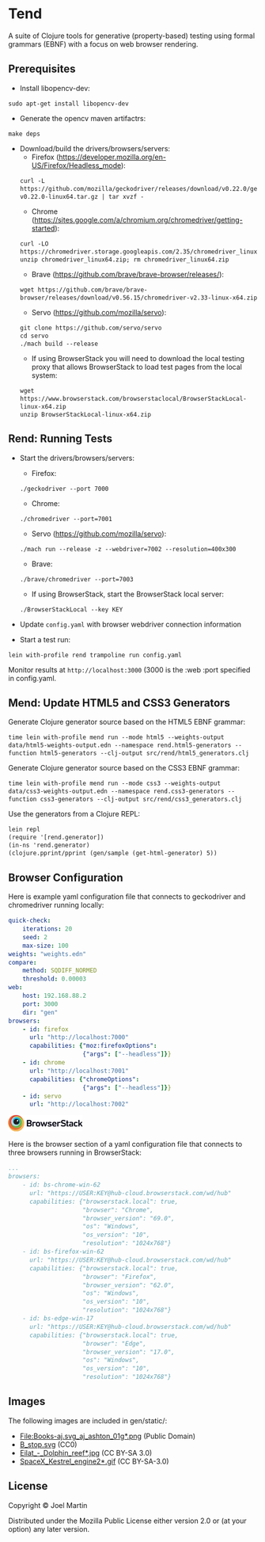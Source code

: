# Tend

A suite of Clojure tools for generative (property-based) testing using
formal grammars (EBNF) with a focus on web browser rendering.

## Prerequisites

* Install libopencv-dev:
```
sudo apt-get install libopencv-dev
```

* Generate the opencv maven artifactrs:
```
make deps
```

* Download/build the drivers/browsers/servers:
  * Firefox (https://developer.mozilla.org/en-US/Firefox/Headless_mode):
  ```
  curl -L https://github.com/mozilla/geckodriver/releases/download/v0.22.0/geckodriver-v0.22.0-linux64.tar.gz | tar xvzf -
  ```
  * Chrome (https://sites.google.com/a/chromium.org/chromedriver/getting-started):
  ```
  curl -LO https://chromedriver.storage.googleapis.com/2.35/chromedriver_linux64.zip
  unzip chromedriver_linux64.zip; rm chromedriver_linux64.zip
  ```
  * Brave (https://github.com/brave/brave-browser/releases/):
  ```
  wget https://github.com/brave/brave-browser/releases/download/v0.56.15/chromedriver-v2.33-linux-x64.zip
  ```
  * Servo (https://github.com/mozilla/servo):
  ```
  git clone https://github.com/servo/servo
  cd servo
  ./mach build --release
  ```
  * If using BrowserStack you will need to download the local testing
    proxy that allows BrowserStack to load test pages from the local
    system:
  ```
  wget https://www.browserstack.com/browserstaclocal/BrowserStackLocal-linux-x64.zip
  unzip BrowserStackLocal-linux-x64.zip
  ```

## Rend: Running Tests

* Start the drivers/browsers/servers:
  * Firefox:
  ```
  ./geckodriver --port 7000
  ```
  * Chrome:
  ```
  ./chromedriver --port=7001
  ```
  * Servo (https://github.com/mozilla/servo):
  ```
  ./mach run --release -z --webdriver=7002 --resolution=400x300
  ```
  * Brave:
  ```
  ./brave/chromedriver --port=7003
  ```
  * If using BrowserStack, start the BrowserStack local server:
  ```
  ./BrowserStackLocal --key KEY
  ```

* Update `config.yaml` with browser webdriver connection information

* Start a test run:
```
lein with-profile rend trampoline run config.yaml
```

Monitor results at `http://localhost:3000` (3000 is the :web :port
specified in config.yaml.


## Mend: Update HTML5 and CSS3 Generators

Generate Clojure generator source based on the HTML5 EBNF grammar:

```
time lein with-profile mend run --mode html5 --weights-output data/html5-weights-output.edn --namespace rend.html5-generators --function html5-generators --clj-output src/rend/html5_generators.clj
```

Generate Clojure generator source based on the CSS3 EBNF grammar:

```
time lein with-profile mend run --mode css3 --weights-output data/css3-weights-output.edn --namespace rend.css3-generators --function css3-generators --clj-output src/rend/css3_generators.clj
```

Use the generators from a Clojure REPL:

```
lein repl
(require '[rend.generator])
(in-ns 'rend.generator)
(clojure.pprint/pprint (gen/sample (get-html-generator) 5))
```

## Browser Configuration

Here is example yaml configuration file that connects to geckodriver
and chromedriver running locally:

```yaml
quick-check:
    iterations: 20
    seed: 2
    max-size: 100
weights: "weights.edn"
compare:
    method: SQDIFF_NORMED
    threshold: 0.00003
web:
    host: 192.168.88.2
    port: 3000
    dir: "gen"
browsers:
    - id: firefox
      url: "http://localhost:7000"
      capabilities: {"moz:firefoxOptions":
                     {"args": ["--headless"]}}
    - id: chrome
      url: "http://localhost:7001"
      capabilities: {"chromeOptions":
                     {"args": ["--headless"]}}
    - id: servo
      url: "http://localhost:7002"

```

![BrowserStack](imgs/browserstack-logo.png)

Here is the browser section of a yaml configuration file that connects
to three browsers running in BrowserStack:

```yaml
...
browsers:
    - id: bs-chrome-win-62
      url: "https://USER:KEY@hub-cloud.browserstack.com/wd/hub"
      capabilities: {"browserstack.local": true,
                     "browser": "Chrome",
                     "browser_version": "69.0",
                     "os": "Windows",
                     "os_version": "10",
                     "resolution": "1024x768"}
    - id: bs-firefox-win-62
      url: "https://USER:KEY@hub-cloud.browserstack.com/wd/hub"
      capabilities: {"browserstack.local": true,
                     "browser": "Firefox",
                     "browser_version": "62.0",
                     "os": "Windows",
                     "os_version": "10",
                     "resolution": "1024x768"}
    - id: bs-edge-win-17
      url: "https://USER:KEY@hub-cloud.browserstack.com/wd/hub"
      capabilities: {"browserstack.local": true,
                     "browser": "Edge",
                     "browser_version": "17.0",
                     "os": "Windows",
                     "os_version": "10",
                     "resolution": "1024x768"}
```


## Images

The following images are included in gen/static/:

* [File:Books-aj.svg\_aj\_ashton\_01g\*.png](https://commons.wikimedia.org/wiki/Openclipart#/media/File:Books-aj.svg_aj_ashton_01g.png) (Public Domain)
* [B\_stop.svg](https://commons.wikimedia.org/wiki/Openclipart#/media/File:B_stop.svg) (CC0)
* [Eilat_-_Dolphin\_reef\*.jpg](https://commons.wikimedia.org/wiki/Dolphin#/media/File:Eilat_-_Dolphin_reef.jpg) (CC BY-SA 3.0)
* [SpaceX\_Kestrel\_engine2\*.gif](https://commons.wikimedia.org/wiki/File:SpaceX_Kestrel_engine2.gif) (CC BY-SA-3.0)

## License

Copyright © Joel Martin

Distributed under the Mozilla Public License either version 2.0 or (at
your option) any later version.

